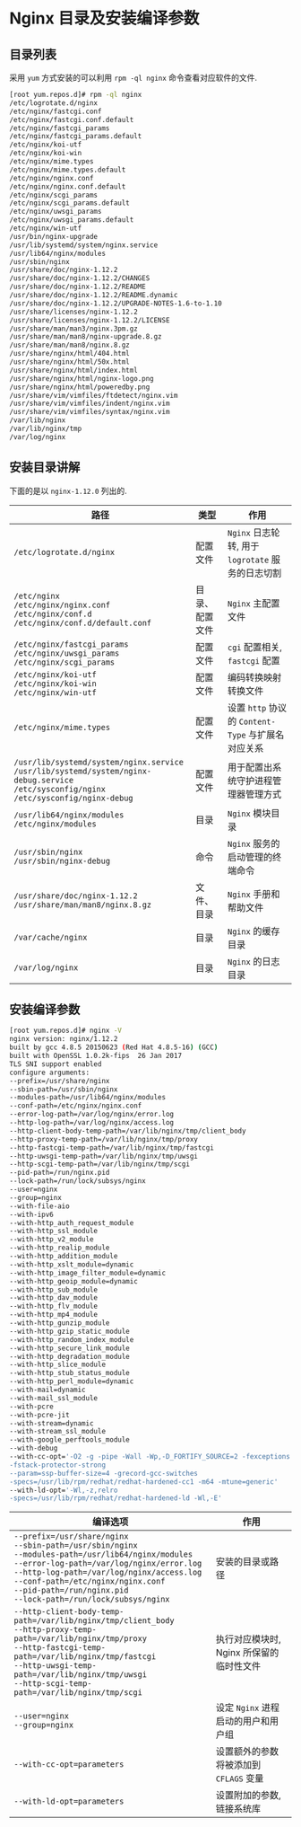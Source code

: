 # Nginx 目录及安装编译参数

## 目录列表

采用 `yum` 方式安装的可以利用 `rpm -ql nginx` 命令查看对应软件的文件.

```bash
[root yum.repos.d]# rpm -ql nginx
/etc/logrotate.d/nginx
/etc/nginx/fastcgi.conf
/etc/nginx/fastcgi.conf.default
/etc/nginx/fastcgi_params
/etc/nginx/fastcgi_params.default
/etc/nginx/koi-utf
/etc/nginx/koi-win
/etc/nginx/mime.types
/etc/nginx/mime.types.default
/etc/nginx/nginx.conf
/etc/nginx/nginx.conf.default
/etc/nginx/scgi_params
/etc/nginx/scgi_params.default
/etc/nginx/uwsgi_params
/etc/nginx/uwsgi_params.default
/etc/nginx/win-utf
/usr/bin/nginx-upgrade
/usr/lib/systemd/system/nginx.service
/usr/lib64/nginx/modules
/usr/sbin/nginx
/usr/share/doc/nginx-1.12.2
/usr/share/doc/nginx-1.12.2/CHANGES
/usr/share/doc/nginx-1.12.2/README
/usr/share/doc/nginx-1.12.2/README.dynamic
/usr/share/doc/nginx-1.12.2/UPGRADE-NOTES-1.6-to-1.10
/usr/share/licenses/nginx-1.12.2
/usr/share/licenses/nginx-1.12.2/LICENSE
/usr/share/man/man3/nginx.3pm.gz
/usr/share/man/man8/nginx-upgrade.8.gz
/usr/share/man/man8/nginx.8.gz
/usr/share/nginx/html/404.html
/usr/share/nginx/html/50x.html
/usr/share/nginx/html/index.html
/usr/share/nginx/html/nginx-logo.png
/usr/share/nginx/html/poweredby.png
/usr/share/vim/vimfiles/ftdetect/nginx.vim
/usr/share/vim/vimfiles/indent/nginx.vim
/usr/share/vim/vimfiles/syntax/nginx.vim
/var/lib/nginx
/var/lib/nginx/tmp
/var/log/nginx
```

## 安装目录讲解

下面的是以 `nginx-1.12.0` 列出的.

路径 |类型 | 作用
---------|----------|---------
`/etc/logrotate.d/nginx` | 配置文件 | `Nginx` 日志轮转, 用于 `logrotate` 服务的日志切割
`/etc/nginx`<br>`/etc/nginx/nginx.conf`<br>`/etc/nginx/conf.d`<br>`/etc/nginx/conf.d/default.conf` | 目录、配置文件 | `Nginx` 主配置文件
`/etc/nginx/fastcgi_params`<br>`/etc/nginx/uwsgi_params`<br>`/etc/nginx/scgi_params` | 配置文件 | `cgi` 配置相关, `fastcgi` 配置
`/etc/nginx/koi-utf`<br>`/etc/nginx/koi-win`<br>`/etc/nginx/win-utf` | 配置文件 | 编码转换映射转换文件
`/etc/nginx/mime.types` | 配置文件 | 设置 `http` 协议的 `Content-Type` 与扩展名对应关系
`/usr/lib/systemd/system/nginx.service`<br>`/usr/lib/systemd/system/nginx-debug.service`<br>`/etc/sysconfig/nginx`<br>`/etc/sysconfig/nginx-debug` | 配置文件 | 用于配置出系统守护进程管理器管理方式
`/usr/lib64/nginx/modules`<br>`/etc/nginx/modules` | 目录 | `Nginx` 模块目录
`/usr/sbin/nginx`<br>`/usr/sbin/nginx-debug` | 命令 | `Nginx` 服务的启动管理的终端命令
`/usr/share/doc/nginx-1.12.2`<br>`/usr/share/man/man8/nginx.8.gz` | 文件、目录 | `Nginx` 手册和帮助文件
`/var/cache/nginx` | 目录 | `Nginx` 的缓存目录
`/var/log/nginx` | 目录 | `Nginx` 的日志目录

## 安装编译参数

```bash {1}
[root yum.repos.d]# nginx -V
nginx version: nginx/1.12.2
built by gcc 4.8.5 20150623 (Red Hat 4.8.5-16) (GCC)
built with OpenSSL 1.0.2k-fips  26 Jan 2017
TLS SNI support enabled
configure arguments:
--prefix=/usr/share/nginx
--sbin-path=/usr/sbin/nginx
--modules-path=/usr/lib64/nginx/modules
--conf-path=/etc/nginx/nginx.conf
--error-log-path=/var/log/nginx/error.log
--http-log-path=/var/log/nginx/access.log
--http-client-body-temp-path=/var/lib/nginx/tmp/client_body
--http-proxy-temp-path=/var/lib/nginx/tmp/proxy
--http-fastcgi-temp-path=/var/lib/nginx/tmp/fastcgi
--http-uwsgi-temp-path=/var/lib/nginx/tmp/uwsgi
--http-scgi-temp-path=/var/lib/nginx/tmp/scgi
--pid-path=/run/nginx.pid
--lock-path=/run/lock/subsys/nginx
--user=nginx
--group=nginx
--with-file-aio
--with-ipv6
--with-http_auth_request_module
--with-http_ssl_module
--with-http_v2_module
--with-http_realip_module
--with-http_addition_module
--with-http_xslt_module=dynamic
--with-http_image_filter_module=dynamic
--with-http_geoip_module=dynamic
--with-http_sub_module
--with-http_dav_module
--with-http_flv_module
--with-http_mp4_module
--with-http_gunzip_module
--with-http_gzip_static_module
--with-http_random_index_module
--with-http_secure_link_module
--with-http_degradation_module
--with-http_slice_module
--with-http_stub_status_module
--with-http_perl_module=dynamic
--with-mail=dynamic
--with-mail_ssl_module
--with-pcre
--with-pcre-jit
--with-stream=dynamic
--with-stream_ssl_module
--with-google_perftools_module
--with-debug
--with-cc-opt='-O2 -g -pipe -Wall -Wp,-D_FORTIFY_SOURCE=2 -fexceptions
-fstack-protector-strong
--param=ssp-buffer-size=4 -grecord-gcc-switches
-specs=/usr/lib/rpm/redhat/redhat-hardened-cc1 -m64 -mtune=generic'
--with-ld-opt='-Wl,-z,relro
-specs=/usr/lib/rpm/redhat/redhat-hardened-ld -Wl,-E'
```

编译选项 | 作用
---------|---------
`--prefix=/usr/share/nginx`<br>`--sbin-path=/usr/sbin/nginx`<br>`--modules-path=/usr/lib64/nginx/modules`<br>`--error-log-path=/var/log/nginx/error.log`<br>`--http-log-path=/var/log/nginx/access.log`<br>`--conf-path=/etc/nginx/nginx.conf`<br>`--pid-path=/run/nginx.pid`<br>`--lock-path=/run/lock/subsys/nginx`| 安装的目录或路径
`--http-client-body-temp-path=/var/lib/nginx/tmp/client_body`<br>`--http-proxy-temp-path=/var/lib/nginx/tmp/proxy`<br>`--http-fastcgi-temp-path=/var/lib/nginx/tmp/fastcgi`<br>`--http-uwsgi-temp-path=/var/lib/nginx/tmp/uwsgi`<br>`--http-scgi-temp-path=/var/lib/nginx/tmp/scgi`| 执行对应模块时, Nginx 所保留的临时性文件
`--user=nginx`<br>`--group=nginx` | 设定 `Nginx` 进程启动的用户和用户组
`--with-cc-opt=parameters` | 设置额外的参数将被添加到 `CFLAGS` 变量
`--with-ld-opt=parameters` | 设置附加的参数, 链接系统库